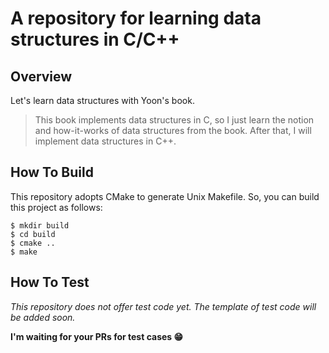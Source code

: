 # A repository for learning data structures in C/C++

## Overview

Let's learn data structures with Yoon's book. 

>This book implements data structures in C, so I just learn the notion and how-it-works of data structures from the book. After that, I will implement data structures in C++. 

## How To Build

This repository adopts CMake to generate Unix Makefile. So, you can build this project as follows: 

```
$ mkdir build
$ cd build
$ cmake ..
$ make
```

## How To Test

*This repository does not offer test code yet. The template of test code will be added soon.*

**I'm waiting for your PRs for test cases 😁**
